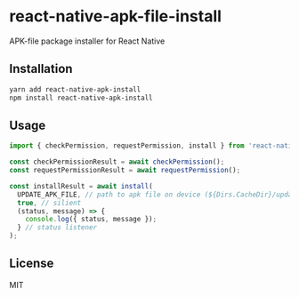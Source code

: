 # react-native-apk-file-install

APK-file package installer for React Native

## Installation

```sh
yarn add react-native-apk-install
npm install react-native-apk-install
```

## Usage


```js
import { checkPermission, requestPermission, install } from 'react-native-apk-file-install';

const checkPermissionResult = await checkPermission();
const requestPermissionResult = await requestPermission();

const installResult = await install(
  UPDATE_APK_FILE, // path to apk file on device (${Dirs.CacheDir}/update.apk)
  true, // silient
  (status, message) => {
    console.log({ status, message });
  } // status listener
);
```

## License

MIT
